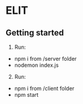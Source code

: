 # ELIT

## Getting started

1. Run:

- npm i from /server folder
- nodemon index.js

2. Run:

- npm i from /client folder
- npm start
